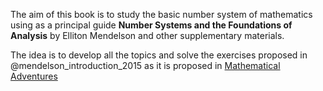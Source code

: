 The aim of this book is to study the basic number system of mathematics using as a principal guide **Number Systems and the Foundations of Analysis** by Elliton Mendelson and other supplementary materials.

The idea is to develop all the topics and solve the exercises proposed in @mendelson_introduction_2015 as it is proposed in [Mathematical Adventures](https://www.youtube.com/@mathematicaladventures)
